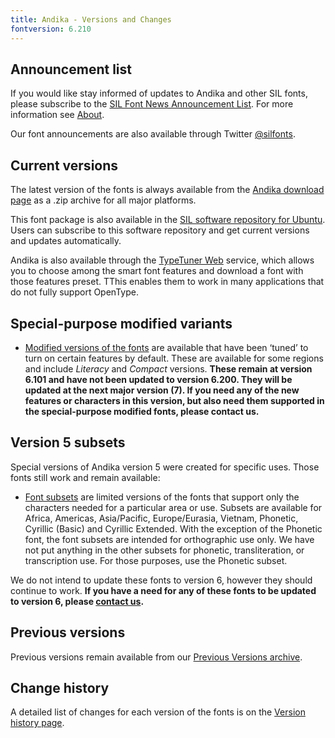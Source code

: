 ```yaml
---
title: Andika - Versions and Changes
fontversion: 6.210
---
```


## Announcement list

If you would like stay informed of updates to Andika and other SIL fonts, please subscribe to the [SIL Font News Announcement List](https://groups.google.com/a/groups.sil.org/forum/#!forum/sil-font-news). For more information see [About](about.md).

Our font announcements are also available through Twitter [\@silfonts](https://twitter.com/silfonts).

## Current versions

The latest version of the fonts is always available from the [Andika download page](https://software.sil.org/andika/download/) as a .zip archive for all major platforms.

This font package is also available in the [SIL software repository for Ubuntu](https://packages.sil.org/). Users can subscribe to this software repository and get current versions and updates automatically.

Andika is also available through the [TypeTuner Web](https://scripts.sil.org/ttw/fonts2go.cgi) service, which allows you to choose among the smart font features and download a font with those features preset. TThis enables them to work in many applications that do not fully support OpenType.

## Special-purpose modified variants

- [Modified versions of the fonts](https://software.sil.org/lcgfonts/download/) are available that have been ‘tuned’ to turn on certain features by default. These are available for some regions and include *Literacy* and *Compact* versions.  **These remain at version 6.101 and have not been updated to version 6.200. They will be updated at the next major version (7). If you need any of the new features or characters in this version, but also need them supported in the special-purpose modified fonts, please contact us.**

## Version 5 subsets

Special versions of Andika version 5 were created for specific uses. Those fonts still work and remain available:

- [Font subsets](https://software.sil.org/lcgfonts/font-subsets/) are limited versions of the fonts that support only the characters needed for a particular area or use. Subsets are available for Africa, Americas, Asia/Pacific, Europe/Eurasia, Vietnam, Phonetic, Cyrillic (Basic) and Cyrillic Extended. With the exception of the Phonetic font, the font subsets are intended for orthographic use only. We have not put anything in the other subsets for phonetic, transliteration, or transcription use. For those purposes, use the Phonetic subset.

We do not intend to update these fonts to version 6, however they should continue to work. **If you have a need for any of these fonts to be updated to version 6, please [contact us](https://software.sil.org/andika/about/contact/).**

## Previous versions

Previous versions remain available from our [Previous Versions archive](https://software.sil.org/andika/download/previous-versions).

## Change history

A detailed list of changes for each version of the fonts is on the [Version history page](history.md).
